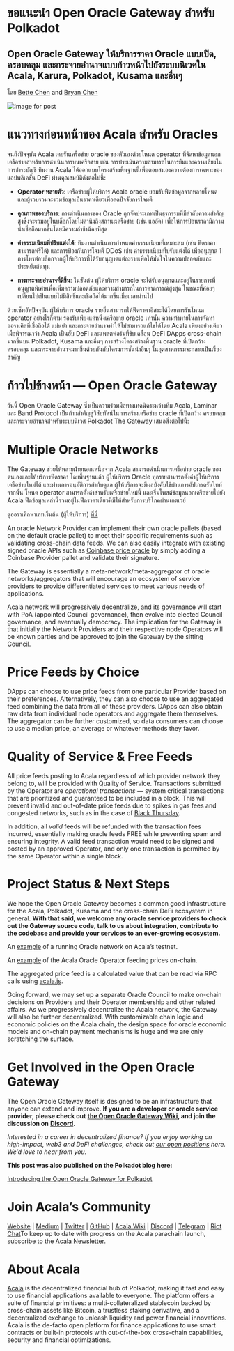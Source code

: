 # ขอแนะนำ Open Oracle Gateway สำหรับ Polkadot

## Open Oracle Gateway ให้บริการราคา Oracle แบบเปิด, ครอบคลุม และกระจายอำนาจแบบก้าวหน้าไปยังระบบนิเวศใน Acala, Karura, Polkadot, Kusama และอื่นๆ

โดย [Bette Chen](https://medium.com/u/8d475d21e811?source=post_page-----3554f7a4254e--------------------------------) and [Bryan Chen](https://medium.com/u/241f963260c9?source=post_page-----3554f7a4254e--------------------------------)

![Image for post](https://miro.medium.com/max/1600/0*oEYR17rjpn2J6bQN)

# แนวทางก่อนหน้าของ Acala สำหรับ Oracles

จนถึงปัจจุบัน Acala เคยรันเครือข่าย oracle ของตัวเองด้วยโหนด operator ที่จัดหาข้อมูลนอกเครือข่ายสำหรับการดำเนินการบนเครือข่าย เช่น การประเมินความสามารถในการยืมและความเสี่ยงในการชำระบัญชี ทีมงาน Acala ได้ออกแบบโครงสร้างพื้นฐานนี้เพื่อตอบสนองความต้องการเฉพาะของแอปพลิเคชัน DeFi ผ่านคุณสมบัติดังต่อไปนี้:

- **Operator หลายตัว**: เครือข่ายผู้ให้บริการ Acala oracle ยอมรับฟีดข้อมูลจากหลายโหนด และผู้รวบรวมจะรวมข้อมูลเป็นราคาเดียวเพื่อลดปัจจัยการโจมตี

- **คุณภาพของบริการ**: การดำเนินการของ Oracle ถูกจัดประเภทเป็นธุรกรรมที่มีลำดับความสำคัญสูงซึ่งจะรวมอยู่ในบล็อกโดยไม่คำนึงถึงสถานะเครือข่าย (เช่น แออัด) เพื่อให้การป้อนราคามีความน่าเชื่อถือมากขึ้นโดยมีความล่าช้าน้อยที่สุด

- **ค่าธรรมเนียมที่ปรับแต่งได้**: ทีมงานดำเนินการกำหนดค่าธรรมเนียมที่เหมาะสม (เช่น ฟีดราคาสามารถฟรีได้) และการป้องกันการโจมตี DDoS เช่น ค่าธรรมเนียมที่ปรับแต่งได้ เพื่ออนุญาต 1 การโทรต่อบล็อกจากผู้ให้บริการที่ได้รับอนุญาตแต่ละรายเพื่อให้มั่นใจในความปลอดภัยและประหยัดต้นทุน

- **การกระจายอำนาจที่ดีขึ้น**: ในขั้นต้น ผู้ให้บริการ oracle จะได้รับอนุญาตและอยู่ในรายการที่อนุญาตพิเศษเพื่อเพิ่มความปลอดภัยและความสามารถในการคาดการณ์สูงสุด ในขณะที่ค่อยๆ เปลี่ยนไปเป็นแบบไม่มีสิทธิ์และเชื่อถือได้มากขึ้นเมื่อเวลาผ่านไป

ด้วยเซ็ทอัพปัจจุบัน ผู้ให้บริการ oracle รายอื่นสามารถให้ฟีดราคาอิสระได้โดยการรันโหนด operator อย่างไรก็ตาม รองรับเพียงแค่หนึ่งเครือข่าย oracle เท่านั้น ความท้าทายในการจัดหาออราเคิลที่เชื่อถือได้ แม่นยำ และกระจายอำนาจทำให้ไม่สามารถแก้ไขได้โดย Acala เพียงอย่างเดียว เมื่อพิจารณาว่า Acala เป็นฮับ DeFi และแพลตฟอร์มที่ขับเคลื่อน DeFi DApps cross-chain มากขึ้นบน Polkadot, Kusama และอื่นๆ การสร้างโครงสร้างพื้นฐาน oracle ที่เปิดกว้าง ครอบคลุม และกระจายอำนาจมากขึ้นด้วยกันกับโครงการชั้นนำอื่นๆ ในอุตสาหกรรมจะกลายเป็นเรื่องสำคัญ

# ก้าวไปข้างหน้า — Open Oracle Gateway

วันนี้ Open Oracle Gateway ซึ่งเป็นความร่วมมือทางเทคนิคระหว่างทีม Acala, Laminar และ Band Protocol เป็นก้าวสำคัญสู่วิสัยทัศน์ในการสร้างเครือข่าย oracle ที่เปิดกว้าง ครอบคลุม และกระจายอำนาจสำหรับระบบนิเวศ Polkadot The Gateway เสนอสิ่งต่อไปนี้:

# Multiple Oracle Networks

The Gateway ช่วยให้หลายฝ่ายนอกเหนือจาก Acala สามารถดำเนินการเครือข่าย oracle ของตนเองและให้บริการฟีดราคา โดยพื้นฐานแล้ว ผู้ให้บริการ Oracle ทุกรายสามารถตั้งค่าผู้ให้บริการเครือข่ายใหม่ได้ และผ่านการอนุมัติการกำกับดูแล ผู้ให้บริการจะมีผลบังคับใช้ผ่านการอัปเกรดรันไทม์ จากนั้น โหนด operator สามารถตั้งค่าสำหรับเครือข่ายใหม่นี้ และเริ่มโพสต์ข้อมูลนอกเครือข่ายไปยัง Acala ฟีดข้อมูลเหล่านี้รวมอยู่ในฟีดราคาเดียวที่มีให้สำหรับการบริโภคผ่านเกตเวย์

ดูออราเคิลพาเลทเริ่มต้น (ผู้ให้บริการ) [ที่นี่](https://github.com/open-web3-stack/open-runtime-module-library/tree/master/oracle)

An oracle Network Provider can implement their own oracle pallets (based on the default oracle pallet) to meet their specific requirements such as validating cross-chain data feeds. We can also easily integrate with existing signed oracle APIs such as [Coinbase price oracle](https://blog.coinbase.com/introducing-the-coinbase-price-oracle-6d1ee22c7068) by simply adding a Coinbase Provider pallet and validate their signature.

The Gateway is essentially a meta-network/meta-aggregator of oracle networks/aggregators that will encourage an ecosystem of service providers to provide differentiated services to meet various needs of applications.

Acala network will progressively decentralize, and its governance will start with PoA (appointed Council governance), then evolve into elected Council governance, and eventually democracy. The implication for the Gateway is that initially the Network Providers and their respective node Operators will be known parties and be approved to join the Gateway by the sitting Council.

# Price Feeds by Choice

DApps can choose to use price feeds from one particular Provider based on their preferences. Alternatively, they can also choose to use an aggregated feed combining the data from all of these providers. DApps can also obtain raw data from individual node operators and aggregate them themselves. The aggregator can be further customized, so data consumers can choose to use a median price, an average or whatever methods they favor.

# Quality of Service & Free Feeds

All price feeds posting to Acala regardless of which provider network they belong to, will be provided with Quality of Service. Transactions submitted by the Operator are _operational transactions_ — system critical transactions that are prioritized and guaranteed to be included in a block. This will prevent invalid and out-of-date price feeds due to spikes in gas fees and congested networks, such as in the case of [Black Thursday](https://medium.com/aave/crypto-black-thursday-the-good-the-bad-and-the-ugly-7f2acebf2b83).

In addition, all _valid_ feeds will be refunded with the transaction fees incurred, essentially making oracle feeds FREE while preventing spam and ensuring integrity. A valid feed transaction would need to be signed and posted by an approved Operator, and only one transaction is permitted by the same Operator within a single block.

# Project Status & Next Steps

We hope the Open Oracle Gateway becomes a common good infrastructure for the Acala, Polkadot, Kusama and the cross-chain DeFi ecosystem in general. **With that said, we welcome any oracle service providers to check out the Gateway source code, talk to us about integration, contribute to the codebase and provide your services to an ever-growing ecosystem.**

An [example](https://acala-testnet.subscan.io/runtime/OperatorMembershipAcala?version=606) of a running Oracle network on Acala’s testnet.

An [example](https://acala-testnet.subscan.io/account/5Fe3jZRbKes6aeuQ6HkcTvQeNhkkRPTXBwmNkuAPoimGEv45) of the Acala Oracle Operator feeding prices on-chain.

The aggregated price feed is a calculated value that can be read via RPC calls using [acala.js](https://github.com/AcalaNetwork/acala.js).

Going forward, we may set up a separate Oracle Council to make on-chain decisions on Providers and their Operator membership and other related affairs. As we progressively decentralize the Acala network, the Gateway will also be further decentralized. With customizable chain logic and economic policies on the Acala chain, the design space for oracle economic models and on-chain payment mechanisms is huge and we are only scratching the surface.

# Get Involved in the Open Oracle Gateway

The Open Oracle Gateway itself is designed to be an infrastructure that anyone can extend and improve. **If you are a developer or oracle service provider, please check out** [**the Open Oracle Gateway Wiki**](https://wiki.acala.network/learn/basics/oracle)**, and join the discussion on** [**Discord**](https://discord.gg/jYC5QeG)**.**

_Interested in a career in decentralized finance? If you enjoy working on high-impact, web3 and DeFi challenges, check out_ [_our open positions_](https://jobs.lever.co/acala/) _here. We’d love to hear from you._

**This post was also published on the Polkadot blog here:**

[Introducing the Open Oracle Gateway for Polkadot](https://medium.com/polkadot-network/introducing-the-open-oracle-gateway-for-polkadot-1cf2e1b71c92)

# Join Acala’s Community

[Website](https://acala.network/) | [Medium](https://medium.com/acalanetwork) | [Twitter](https://twitter.com/AcalaNetwork) | [GitHub](https://github.com/AcalaNetwork/Acala) | [Acala Wiki](https://github.com/AcalaNetwork/Acala/wiki) | [Discord](https://discord.gg/vdbFVCH) | [Telegram](https://t.me/acalaofficial) | [Riot Chat](https://riot.im/app/#/room/#acala:matrix.org)To keep up to date with progress on the Acala parachain launch, subscribe to the [Acala Newsletter](https://share.hsforms.com/1X9RxkXk-R62I0VNbATaDXw4h8qc).

# About Acala

[Acala](http://acala.network/) is the decentralized financial hub of Polkadot, making it fast and easy to use financial applications available to everyone. The platform offers a suite of financial primitives: a multi-collateralized stablecoin backed by cross-chain assets like Bitcoin, a trustless staking derivative, and a decentralized exchange to unleash liquidity and power financial innovations. Acala is the de-facto open platform for finance applications to use smart contracts or built-in protocols with out-of-the-box cross-chain capabilities, security and financial optimizations.
